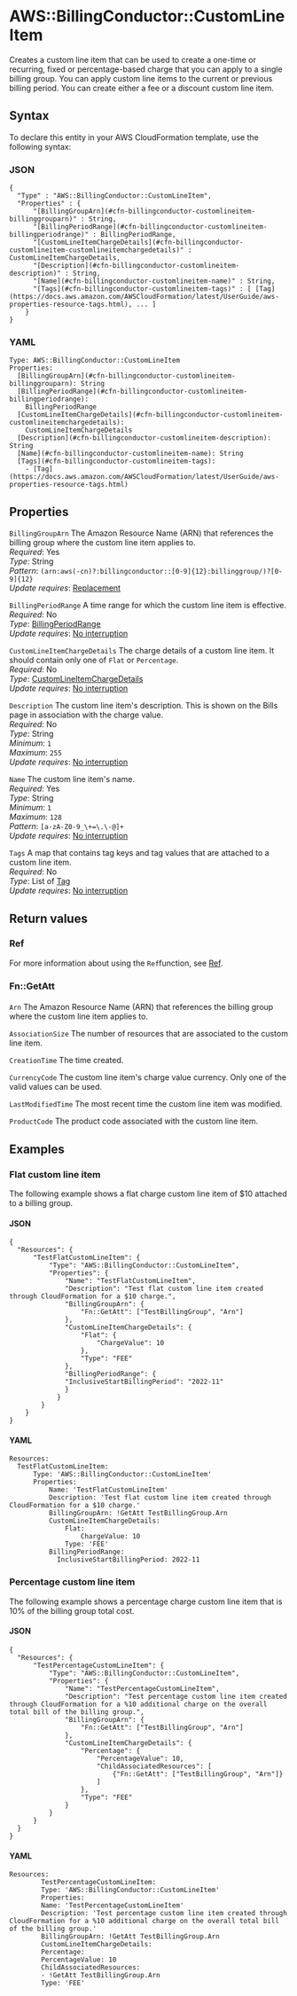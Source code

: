# AWS::BillingConductor::CustomLineItem<a name="aws-resource-billingconductor-customlineitem"></a>

Creates a custom line item that can be used to create a one\-time or recurring, fixed or percentage\-based charge that you can apply to a single billing group\. You can apply custom line items to the current or previous billing period\. You can create either a fee or a discount custom line item\.

## Syntax<a name="aws-resource-billingconductor-customlineitem-syntax"></a>

To declare this entity in your AWS CloudFormation template, use the following syntax:

### JSON<a name="aws-resource-billingconductor-customlineitem-syntax.json"></a>

```
{
  "Type" : "AWS::BillingConductor::CustomLineItem",
  "Properties" : {
      "[BillingGroupArn](#cfn-billingconductor-customlineitem-billinggrouparn)" : String,
      "[BillingPeriodRange](#cfn-billingconductor-customlineitem-billingperiodrange)" : BillingPeriodRange,
      "[CustomLineItemChargeDetails](#cfn-billingconductor-customlineitem-customlineitemchargedetails)" : CustomLineItemChargeDetails,
      "[Description](#cfn-billingconductor-customlineitem-description)" : String,
      "[Name](#cfn-billingconductor-customlineitem-name)" : String,
      "[Tags](#cfn-billingconductor-customlineitem-tags)" : [ [Tag](https://docs.aws.amazon.com/AWSCloudFormation/latest/UserGuide/aws-properties-resource-tags.html), ... ]
    }
}
```

### YAML<a name="aws-resource-billingconductor-customlineitem-syntax.yaml"></a>

```
Type: AWS::BillingConductor::CustomLineItem
Properties: 
  [BillingGroupArn](#cfn-billingconductor-customlineitem-billinggrouparn): String
  [BillingPeriodRange](#cfn-billingconductor-customlineitem-billingperiodrange): 
    BillingPeriodRange
  [CustomLineItemChargeDetails](#cfn-billingconductor-customlineitem-customlineitemchargedetails): 
    CustomLineItemChargeDetails
  [Description](#cfn-billingconductor-customlineitem-description): String
  [Name](#cfn-billingconductor-customlineitem-name): String
  [Tags](#cfn-billingconductor-customlineitem-tags): 
    - [Tag](https://docs.aws.amazon.com/AWSCloudFormation/latest/UserGuide/aws-properties-resource-tags.html)
```

## Properties<a name="aws-resource-billingconductor-customlineitem-properties"></a>

`BillingGroupArn`  <a name="cfn-billingconductor-customlineitem-billinggrouparn"></a>
The Amazon Resource Name \(ARN\) that references the billing group where the custom line item applies to\.  
*Required*: Yes  
*Type*: String  
*Pattern*: `(arn:aws(-cn)?:billingconductor::[0-9]{12}:billinggroup/)?[0-9]{12}`  
*Update requires*: [Replacement](https://docs.aws.amazon.com/AWSCloudFormation/latest/UserGuide/using-cfn-updating-stacks-update-behaviors.html#update-replacement)

`BillingPeriodRange`  <a name="cfn-billingconductor-customlineitem-billingperiodrange"></a>
A time range for which the custom line item is effective\.  
*Required*: No  
*Type*: [BillingPeriodRange](aws-properties-billingconductor-customlineitem-billingperiodrange.md)  
*Update requires*: [No interruption](https://docs.aws.amazon.com/AWSCloudFormation/latest/UserGuide/using-cfn-updating-stacks-update-behaviors.html#update-no-interrupt)

`CustomLineItemChargeDetails`  <a name="cfn-billingconductor-customlineitem-customlineitemchargedetails"></a>
The charge details of a custom line item\. It should contain only one of `Flat` or `Percentage`\.  
*Required*: No  
*Type*: [CustomLineItemChargeDetails](aws-properties-billingconductor-customlineitem-customlineitemchargedetails.md)  
*Update requires*: [No interruption](https://docs.aws.amazon.com/AWSCloudFormation/latest/UserGuide/using-cfn-updating-stacks-update-behaviors.html#update-no-interrupt)

`Description`  <a name="cfn-billingconductor-customlineitem-description"></a>
The custom line item's description\. This is shown on the Bills page in association with the charge value\.  
*Required*: No  
*Type*: String  
*Minimum*: `1`  
*Maximum*: `255`  
*Update requires*: [No interruption](https://docs.aws.amazon.com/AWSCloudFormation/latest/UserGuide/using-cfn-updating-stacks-update-behaviors.html#update-no-interrupt)

`Name`  <a name="cfn-billingconductor-customlineitem-name"></a>
The custom line item's name\.  
*Required*: Yes  
*Type*: String  
*Minimum*: `1`  
*Maximum*: `128`  
*Pattern*: `[a-zA-Z0-9_\+=\.\-@]+`  
*Update requires*: [No interruption](https://docs.aws.amazon.com/AWSCloudFormation/latest/UserGuide/using-cfn-updating-stacks-update-behaviors.html#update-no-interrupt)

`Tags`  <a name="cfn-billingconductor-customlineitem-tags"></a>
A map that contains tag keys and tag values that are attached to a custom line item\.  
*Required*: No  
*Type*: List of [Tag](https://docs.aws.amazon.com/AWSCloudFormation/latest/UserGuide/aws-properties-resource-tags.html)  
*Update requires*: [No interruption](https://docs.aws.amazon.com/AWSCloudFormation/latest/UserGuide/using-cfn-updating-stacks-update-behaviors.html#update-no-interrupt)

## Return values<a name="aws-resource-billingconductor-customlineitem-return-values"></a>

### Ref<a name="aws-resource-billingconductor-customlineitem-return-values-ref"></a>

For more information about using the `Ref`function, see [Ref](https://docs.aws.amazon.com/AWSCloudFormation/latest/UserGuide/intrinsic-function-reference-ref.html)\.

### Fn::GetAtt<a name="aws-resource-billingconductor-customlineitem-return-values-fn--getatt"></a>

#### <a name="aws-resource-billingconductor-customlineitem-return-values-fn--getatt-fn--getatt"></a>

`Arn`  <a name="Arn-fn::getatt"></a>
 The Amazon Resource Name \(ARN\) that references the billing group where the custom line item applies to\.

`AssociationSize`  <a name="AssociationSize-fn::getatt"></a>
The number of resources that are associated to the custom line item\.

`CreationTime`  <a name="CreationTime-fn::getatt"></a>
The time created\.

`CurrencyCode`  <a name="CurrencyCode-fn::getatt"></a>
The custom line item's charge value currency\. Only one of the valid values can be used\.

`LastModifiedTime`  <a name="LastModifiedTime-fn::getatt"></a>
The most recent time the custom line item was modified\.

`ProductCode`  <a name="ProductCode-fn::getatt"></a>
The product code associated with the custom line item\.

## Examples<a name="aws-resource-billingconductor-customlineitem--examples"></a>



### Flat custom line item<a name="aws-resource-billingconductor-customlineitem--examples--Flat_custom_line_item"></a>

The following example shows a flat charge custom line item of $10 attached to a billing group\.

#### JSON<a name="aws-resource-billingconductor-customlineitem--examples--Flat_custom_line_item--json"></a>

```
{
  "Resources": {
      "TestFlatCustomLineItem": {
          "Type": "AWS::BillingConductor::CustomLineItem",
          "Properties": {
              "Name": "TestFlatCustomLineItem",
              "Description": "Test flat custom line item created through CloudFormation for a $10 charge.",
              "BillingGroupArn": {
                  "Fn::GetAtt": ["TestBillingGroup", "Arn"]
              },
              "CustomLineItemChargeDetails": {
                  "Flat": {
                      "ChargeValue": 10
                  },
                  "Type": "FEE"
              },
              "BillingPeriodRange": {
              "InclusiveStartBillingPeriod": "2022-11"
              }
            }
        }
    }
}
```

#### YAML<a name="aws-resource-billingconductor-customlineitem--examples--Flat_custom_line_item--yaml"></a>

```
Resources:
  TestFlatCustomLineItem:
      Type: 'AWS::BillingConductor::CustomLineItem'
      Properties:
          Name: 'TestFlatCustomLineItem'
          Description: 'Test flat custom line item created through CloudFormation for a $10 charge.'
          BillingGroupArn: !GetAtt TestBillingGroup.Arn
          CustomLineItemChargeDetails:
              Flat:
                  ChargeValue: 10
              Type: 'FEE'
          BillingPeriodRange:
            InclusiveStartBillingPeriod: 2022-11
```

### Percentage custom line item<a name="aws-resource-billingconductor-customlineitem--examples--Percentage_custom_line_item"></a>

The following example shows a percentage charge custom line item that is 10% of the billing group total cost\.

#### JSON<a name="aws-resource-billingconductor-customlineitem--examples--Percentage_custom_line_item--json"></a>

```
{
  "Resources": {
      "TestPercentageCustomLineItem": {
          "Type": "AWS::BillingConductor::CustomLineItem",
          "Properties": {
              "Name": "TestPercentageCustomLineItem",
              "Description": "Test percentage custom line item created through CloudFormation for a %10 additional charge on the overall total bill of the billing group.",
              "BillingGroupArn": {
                  "Fn::GetAtt": ["TestBillingGroup", "Arn"]
              },
              "CustomLineItemChargeDetails": {
                  "Percentage": {
                      "PercentageValue": 10,
                      "ChildAssociatedResources": [
                          {"Fn::GetAtt": ["TestBillingGroup", "Arn"]}
                      ]
                  },
                  "Type": "FEE"
              }
          }
      }
  }
}
```

#### YAML<a name="aws-resource-billingconductor-customlineitem--examples--Percentage_custom_line_item--yaml"></a>

```
Resources:
        TestPercentageCustomLineItem:
        Type: 'AWS::BillingConductor::CustomLineItem'
        Properties:
        Name: 'TestPercentageCustomLineItem'
        Description: 'Test percentage custom line item created through CloudFormation for a %10 additional charge on the overall total bill of the billing group.'
        BillingGroupArn: !GetAtt TestBillingGroup.Arn
        CustomLineItemChargeDetails:
        Percentage:
        PercentageValue: 10
        ChildAssociatedResources:
        - !GetAtt TestBillingGroup.Arn
        Type: 'FEE'
```